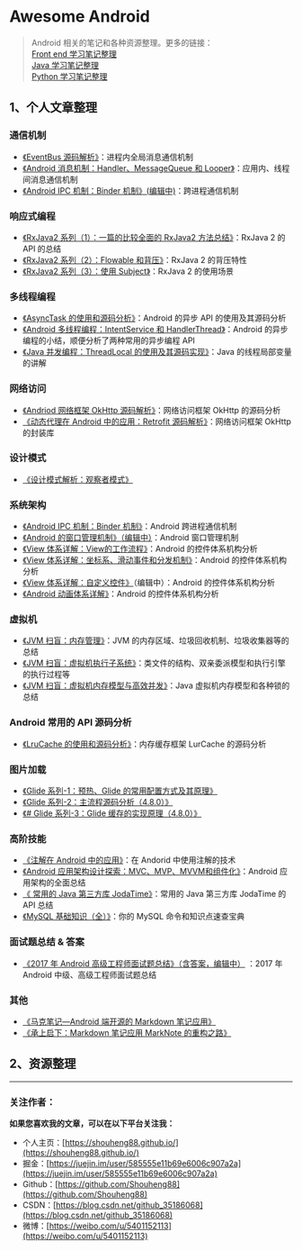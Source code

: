 # Awesome Android

> Android 相关的笔记和各种资源整理。更多的链接：  
> [Front end 学习笔记整理](https://github.com/Shouheng88/Front-end-notes)  
> [Java 学习笔记整理](https://github.com/Shouheng88/Awesome-Java)  
> [Python 学习笔记整理](https://github.com/Shouheng88/Python-notes)

## 1、个人文章整理

### 通信机制

- [《EventBus 源码解析》](消息机制/EventBus的源码分析.md)：进程内全局消息通信机制
- [《Android 消息机制：Handler、MessageQueue 和 Looper》](消息机制/线程通信：Handler、MessageQueue和Looper.md.md)：应用内、线程间消息通信机制
- [《Android IPC 机制：Binder 机制》(编辑中)](消息机制/跨进程通信：Binder机制.md)：跨进程通信机制

### 响应式编程

- [《RxJava2 系列（1）：一篇的比较全面的 RxJava2 方法总结》](响应式编程/RxJava2系列·_一篇的比较全面的RxJava2方法总结.md)：RxJava 2 的 API 的总结
- [《RxJava2 系列（2）：Flowable 和背压》](响应式编程/Flowable和背压.md)：RxJava 2 的背压特性
- [《RxJava2 系列（3）：使用 Subject》](响应式编程/用RxJava打造EventBus.md)：RxJava 2 的使用场景

### 多线程编程

- [《AsyncTask 的使用和源码分析》](异步编程/AsyncTask源码分析.md)：Android 的异步 API 的使用及其源码分析
- [《Android 多线程编程：IntentService 和 HandlerThread》](异步编程/Android多线程编程：IntentService和HandlerThread.md)：Android 的异步编程的小结，顺便分析了两种常用的异步编程 API
- [《Java 并发编程：ThreadLocal 的使用及其源码实现》](https://blog.csdn.net/github_35186068/article/details/83858944)：Java 的线程局部变量的讲解

### 网络访问

- [《Andriod 网络框架 OkHttp 源码解析》](网络访问/OKHttp源码阅读.md)：网络访问框架 OkHttp 的源码分析
- [《动态代理在 Android 中的应用：Retrofit 源码解析》](网络访问/Retrofit源码阅读.md)：网络访问框架 OkHttp 的封装库

### 设计模式

- [《设计模式解析：观察者模式》](https://blog.csdn.net/github_35186068/article/details/83754026)

### 系统架构

- [《Android IPC 机制：Binder 机制》](消息机制/跨进程通信：Binder机制.md)：Android 跨进程通信机制
- [《Android 的窗口管理机制》（编辑中）](系统架构/窗口机制/Android的Window管理机制.md)：Android 窗口管理机制
- [《View 体系详解：View的工作流程》](系统架构/控件体系/View体系详解：View的工作流程.md)：Android 的控件体系机构分析
- [《View 体系详解：坐标系、滑动事件和分发机制》](系统架构/控件体系/View体系详解：坐标系、滑动事件和分发机制.md)：Android 的控件体系机构分析
- [《View 体系详解：自定义控件》](系统架构/控件体系/View体系详解：自定义控件.md)（编辑中）：Android 的控件体系机构分析
- [《Android 动画体系详解》](系统架构/控件体系/动画体系详解.md)：Android 的控件体系机构分析

### 虚拟机

- [《JVM 扫盲：内存管理》](https://juejin.im/post/5b475e976fb9a04fa8671a45)：JVM 的内存区域、垃圾回收机制、垃圾收集器等的总结
- [《JVM 扫盲：虚拟机执行子系统》](https://juejin.im/post/5b4a1fb7e51d4519213fd374)：类文件的结构、双亲委派模型和执行引擎的执行过程等
- [《JVM 扫盲：虚拟机内存模型与高效并发》](https://juejin.im/post/5b4f48e75188251b1b448aa0)：Java 虚拟机内存模型和各种锁的总结

### Android 常用的 API 源码分析

- [《LruCache 的使用和源码分析》](API简析/LruCache.md)：内存缓存框架 LurCache 的源码分析

### 图片加载

- [《Glide 系列-1：预热、Glide 的常用配置方式及其原理》](图片加载/Glide系列：Glide的配置和使用方式.md)
- [《Glide 系列-2：主流程源码分析（4.8.0）》](图片加载/Glide系列：Glide主流程源码分析.md)
- [《# Glide 系列-3：Glide 缓存的实现原理（4.8.0）》](图片加载/Glide系列：Glide的缓存的实现原理.md)

### 高阶技能

- [《注解在 Android 中的应用》](注解和依赖注入/注解在Android中的应用.md)：在 Andorid 中使用注解的技术
- [《Android 应用架构设计探索：MVC、MVP、MVVM和组件化》](结构设计/探索Android架构设计.md)：Android 应用架构的全面总结
- [《
常用的 Java 第三方库 JodaTime》](https://blog.csdn.net/github_35186068/article/details/83754146)：常用的 Java 第三方库 JodaTime 的 API 总结
- [《MySQL 基础知识（全）》](https://juejin.im/post/5a12d62bf265da431d3c4a01)：你的 MySQL 命令和知识点速查宝典

### 面试题总结 & 答案

- [《2017 年 Android 高级工程师面试题总结》（含答案，编辑中）](笔试面试/Android高级软件工程师2017.md)
：2017 年 Android 中级、高级工程师面试题总结

### 其他

- [《马克笔记—Android 端开源的 Markdown 笔记应用》](其他/MarkNote版本1的.md)
- [《承上启下：Markdown 笔记应用 MarkNote 的重构之路》](其他/MarkNote版本2.md)

## 2、资源整理



------

### 关注作者：

**如果您喜欢我的文章，可以在以下平台关注我：**

- 个人主页：[https://shouheng88.github.io/](https://shouheng88.github.io/)
- 掘金：[https://juejin.im/user/585555e11b69e6006c907a2a](https://juejin.im/user/585555e11b69e6006c907a2a)
- Github：[https://github.com/Shouheng88](https://github.com/Shouheng88)
- CSDN：[https://blog.csdn.net/github_35186068](https://blog.csdn.net/github_35186068)
- 微博：[https://weibo.com/u/5401152113](https://weibo.com/u/5401152113)

